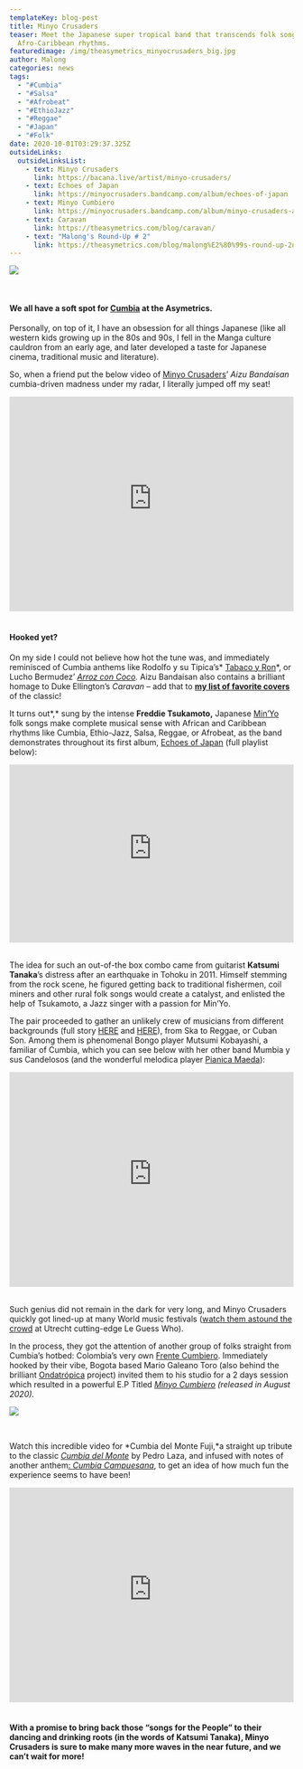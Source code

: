 ```yaml
---
templateKey: blog-post
title: Minyo Crusaders
teaser: Meet the Japanese super tropical band that transcends folk songs through
  Afro-Caribbean rhythms.
featuredimage: /img/theasymetrics_minyocrusaders_big.jpg
author: Malong
categories: news
tags:
  - "#Cumbia"
  - "#Salsa"
  - "#Afrobeat"
  - "#EthioJazz"
  - "#Reggae"
  - "#Japan"
  - "#Folk"
date: 2020-10-01T03:29:37.325Z
outsideLinks:
  outsideLinksList:
    - text: Minyo Crusaders
      link: https://bacana.live/artist/minyo-crusaders/
    - text: Echoes of Japan
      link: https://minyocrusaders.bandcamp.com/album/echoes-of-japan
    - text: Minyo Cumbiero
      link: https://minyocrusaders.bandcamp.com/album/minyo-crusaders-and-frente-cumbiero-present-minyo-cumbiero
    - text: Caravan
      link: https://theasymetrics.com/blog/caravan/
    - text: "Malong's Round-Up # 2"
      link: https://theasymetrics.com/blog/malong%E2%80%99s-round-up-2nd-round/
---
```

![](/img/theasymetrics_minyocrusaders_small.jpg)

<br>

#### We all have a soft spot for [Cumbia](https://en.wikipedia.org/wiki/Cumbia) at the Asymetrics.

 Personally, on top of it, I have an obsession for all things Japanese (like all western kids growing up in the 80s and 90s, I fell in the Manga culture cauldron from an early age, and later developed a taste for Japanese cinema, traditional music and literature).

So, when a friend put the below video of [Minyo Crusaders](https://bacana.live/artist/minyo-crusaders/)’ *Aizu Bandaisan* cumbia-driven madness under my radar, I literally jumped off my seat!

<iframe width="100%" height="380" src="https://www.youtube-nocookie.com/embed/LOxXUFgwe_I" frameborder="0" allow="accelerometer; autoplay; clipboard-write; encrypted-media; gyroscope; picture-in-picture" allowfullscreen referrerpolicy="origin"></iframe>

<br>

<br>

#### Hooked yet?

On my side I could not believe how hot the tune was, and immediately reminisced of Cumbia anthems like Rodolfo y su Tipica’s* [Tabaco y Ron](https://vampisoul.bandcamp.com/track/tabaco-y-ron-rodolfo-y-su-t-pica)*, or Lucho Bermudez’ *[Arroz con Coco](https://soundwayrecords.bandcamp.com/track/lucho-bermudez-y-su-orquesta-sabanera-arroz-con-coco).* Aizu Bandaisan also contains a brilliant homage to Duke Ellington’s *Caravan* – add that to **[my list of favorite covers](https://theasymetrics.com/caravan/)** of the classic!

It turns out*,* sung by the intense **Freddie Tsukamoto,** Japanese [Min’Yo](https://en.wikipedia.org/wiki/Min%27y%C5%8D) folk songs make complete musical sense with African and Caribbean rhythms like Cumbia, Ethio-Jazz, Salsa, Reggae, or Afrobeat, as the band demonstrates throughout its first album, [Echoes of Japan](https://minyocrusaders.bandcamp.com/album/echoes-of-japan) (full playlist below):

<iframe width="100%" height="315" src="https://www.youtube-nocookie.com/embed/videoseries?list=OLAK5uy_m1ucfCbrdDWtc0H_Ef6Q3deGJ_98e4EWE" frameborder="0" allow="accelerometer; autoplay; clipboard-write; encrypted-media; gyroscope; picture-in-picture" allowfullscreen referrerpolicy="origin"></iframe>

<br>

<br>

The idea for such an out-of-the box combo came from guitarist **Katsumi Tanaka**’s distress after an earthquake in Tohoku in 2011. Himself stemming from the rock scene, he figured getting back to traditional fishermen, coil miners and other rural folk songs would create a catalyst, and enlisted the help of Tsukamoto, a Jazz singer with a passion for Min’Yo.

The pair proceeded to gather an unlikely crew of musicians from different backgrounds (full story [HERE](https://worldmusiccentral.org/2019/06/01/artist-profiles-minyo-crusaders/) and [HERE](https://avo-magazine.nl/en/2019/10/avo-interview-a-conversation-with-katsumi-tanaka-of-minyo-crusaders/)), from Ska to Reggae, or Cuban Son. Among them is phenomenal Bongo player Mutsumi Kobayashi, a familiar of Cumbia, which you can see below with her other band Mumbia y sus Candelosos (and the wonderful melodica player [Pianica Maeda](https://www.discogs.com/artist/137271-Pianica-Maeda)):

<iframe width="100%" height="380" src="https://www.youtube-nocookie.com/embed/jigqce1TsNA" frameborder="0" allow="accelerometer; autoplay; clipboard-write; encrypted-media; gyroscope; picture-in-picture" allowfullscreen referrerpolicy="origin"></iframe>

<br>

<br>

Such genius did not remain in the dark for very long, and Minyo Crusaders quickly got lined-up at many World music festivals ([watch them astound the crowd](https://www.youtube.com/watch?v=HDN9KHqvDxs) at Utrecht cutting-edge Le Guess Who).

In the process, they got the attention of another group of folks straight from Cumbia’s hotbed: Colombia’s very own [Frente Cumbiero](https://frentecumbiero.bandcamp.com/music). Immediately hooked by their vibe, Bogota based Mario Galeano Toro (also behind the brilliant [Ondatrópica](https://theculturetrip.com/south-america/colombia/articles/meet-ondatropica-the-supergroup-bringing-colombian-music-to-the-world/) project) invited them to his studio for a 2 days session which resulted in a powerful E.P Titled *[Minyo Cumbiero](https://minyocrusaders.bandcamp.com/album/minyo-crusaders-and-frente-cumbiero-present-minyo-cumbiero) (released in August 2020).*

![](/img/theasymetrics_minyocrusaders_frentecumbiero.jpg)

<br>

Watch this incredible video for *Cumbia del Monte Fuji,*a straight up tribute to the classic *[Cumbia del Monte](https://www.youtube.com/watch?v=RN5O0xlDa-E)* by Pedro Laza, and infused with notes of another anthem[: *Cumbia Campuesana*](https://www.youtube.com/watch?v=35ZQTxaiSpg), to get an idea of how much fun the experience seems to have been! 

<iframe width="100%" height="380" src="https://www.youtube-nocookie.com/embed/jy6No4Xuq_E" frameborder="0" allow="accelerometer; autoplay; clipboard-write; encrypted-media; gyroscope; picture-in-picture" allowfullscreen referrerpolicy="origin"></iframe>

<br>

<br>

#### With a promise to bring back those “songs for the People” to their dancing and drinking roots (in the words of Katsumi Tanaka), Minyo Crusaders is sure to make many more waves in the near future, and we can’t wait for more!